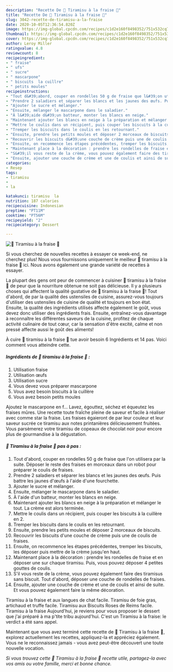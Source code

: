 ```yaml
---
description: "Recette De 🍓 Tiramisu à la fraise 🍓"
title: "Recette De 🍓 Tiramisu à la fraise 🍓"
slug: 3042-recette-de-tiramisu-a-la-fraise
date: 2020-10-05T12:36:54.820Z
image: https://img-global.cpcdn.com/recipes/c1d2e160f8498352/751x532cq70/🍓-tiramisu-a-la-fraise-🍓-photo-principale-de-la-recette.jpg
thumbnail: https://img-global.cpcdn.com/recipes/c1d2e160f8498352/751x532cq70/🍓-tiramisu-a-la-fraise-🍓-photo-principale-de-la-recette.jpg
cover: https://img-global.cpcdn.com/recipes/c1d2e160f8498352/751x532cq70/🍓-tiramisu-a-la-fraise-🍓-photo-principale-de-la-recette.jpg
author: Leroy Miller
ratingvalue: 4.8
reviewcount: 8
recipeingredient:
- " fraise"
- " ufs"
- " sucre"
- " mascarpone"
- " biscuits  la cuillre"
- " petits moules"
recipeinstructions:
- "Tout d&#39;abord, couper en rondelles 50 g de fraise que l&#39;on utilisera par la suite. Déposer le reste des fraises en morceaux dans un robot pour préparer le coulis de fraises."
- "Prendre 2 saladiers et séparer les blancs et les jaunes des œufs. Puis battre les jaunes d&#39;œufs à l&#39;aide d&#39;une fourchette."
- "Ajouter le sucre et mélanger."
- "Ensuite, mélanger le mascarpone dans le saladier."
- "À l&#39;aide d&#39;un batteur, monter les blancs en neige."
- "Maintenant ajouter les blancs en neige à la préparation et mélanger le tout. La crème est alors terminée."
- "Mettre le coulis dans un récipient, puis couper les biscuits à la cuillère en 2."
- "Tremper les biscuits dans le coulis en les retournant."
- "Ensuite, prendre les petits moules et déposer 2 morceaux de biscuits."
- "Recouvrir les biscuits d&#39;une couche de crème puis une de coulis de fraises."
- "Ensuite, on recommence les étapes précédentes, tremper les biscuits, les déposer puis mettre de la crème jusqu&#39;en haut."
- "Maintenant place à la décoration : prendre les rondelles de fraise et en déposer une sur chaque tiramisu. Puis, vous pouvez déposer 4 petites gouttes de coulis."
- "S&#39;il vous reste de la crème, vous pouvez également faire des tiramisus sans biscuit. Tout d&#39;abord, déposer une couche de rondelles de fraises."
- "Ensuite, ajouter une couche de crème et une de coulis et ainsi de suite. Et vous pouvez également faire la même décoration."
categories:
- Resep
tags:
- tiramisu
- 
- la

katakunci: tiramisu  la 
nutrition: 187 calories
recipecuisine: Indonesian
preptime: "PT11M"
cooktime: "PT56M"
recipeyield: "2"
recipecategory: Dessert

---
```



![🍓 Tiramisu à la fraise 🍓](https://img-global.cpcdn.com/recipes/c1d2e160f8498352/751x532cq70/🍓-tiramisu-a-la-fraise-🍓-photo-principale-de-la-recette.jpg)

Si vous cherchez de nouvelles recettes à essayer ce week-end, ne cherchez plus! Nous vous fournissons uniquement le meilleur 🍓 tiramisu à la fraise 🍓 ici. Nous avons également une grande variété de recettes à essayer.

La plupart des gens ont peur de commencer à cuisiner 🍓 tiramisu à la fraise 🍓 de peur que la nourriture obtenue ne soit pas délicieuse. Il y a plusieurs choses qui affectent la qualité gustative de 🍓 tiramisu à la fraise 🍓! Tout d'abord, de par la qualité des ustensiles de cuisine, assurez-vous toujours d'utiliser des ustensiles de cuisine de qualité et toujours en bon état. Ensuite, la qualité des ingrédients utilisés affecte également le goût, vous devez donc utiliser des ingrédients frais. Ensuite, entraînez-vous davantage à reconnaître les différentes saveurs de la cuisine, profitez de chaque activité culinaire de tout cœur, car la sensation d'être excité, calme et non pressé affecte aussi le goût des aliments!

<!--inarticleads1-->

À cuire 🍓 tiramisu à la fraise 🍓 tue avoir besoin 6 Ingrédients et 14 pas. Voici comment vous atteindre cette.

##### Ingrédients de 🍓 tiramisu à la fraise 🍓 :

1. Utilisation  fraise
1. Utilisation  œufs
1. Utilisation  sucre
1. Vous devez vous préparer  mascarpone
1. Vous avez besoin  biscuits à la cuillère
1. Vous avez besoin  petits moules


Ajoutez le mascarpone en f… Lavez, égouttez, séchez et équeutez les fraises mûres. Une recette toute fraîche pleine de saveur et facile à réaliser avec comme star la fraise. Les fraises égaieront de par leur couleur et leur saveur sucrée ce tiramisu aux notes printanières délicieusement fruitées. Vous parsèmerez votre tiramisu de copeaux de chocolat noir pour encore plus de gourmandise à la dégustation. 

<!--inarticleads2-->

##### 🍓 Tiramisu à la fraise 🍓 pas à pas :

1. Tout d&#39;abord, couper en rondelles 50 g de fraise que l&#39;on utilisera par la suite. Déposer le reste des fraises en morceaux dans un robot pour préparer le coulis de fraises.
1. Prendre 2 saladiers et séparer les blancs et les jaunes des œufs. Puis battre les jaunes d&#39;œufs à l&#39;aide d&#39;une fourchette.
1. Ajouter le sucre et mélanger.
1. Ensuite, mélanger le mascarpone dans le saladier.
1. À l&#39;aide d&#39;un batteur, monter les blancs en neige.
1. Maintenant ajouter les blancs en neige à la préparation et mélanger le tout. La crème est alors terminée.
1. Mettre le coulis dans un récipient, puis couper les biscuits à la cuillère en 2.
1. Tremper les biscuits dans le coulis en les retournant.
1. Ensuite, prendre les petits moules et déposer 2 morceaux de biscuits.
1. Recouvrir les biscuits d&#39;une couche de crème puis une de coulis de fraises.
1. Ensuite, on recommence les étapes précédentes, tremper les biscuits, les déposer puis mettre de la crème jusqu&#39;en haut.
1. Maintenant place à la décoration : prendre les rondelles de fraise et en déposer une sur chaque tiramisu. Puis, vous pouvez déposer 4 petites gouttes de coulis.
1. S&#39;il vous reste de la crème, vous pouvez également faire des tiramisus sans biscuit. Tout d&#39;abord, déposer une couche de rondelles de fraises.
1. Ensuite, ajouter une couche de crème et une de coulis et ainsi de suite. Et vous pouvez également faire la même décoration.


Tiramisu à la fraise et aux langues de chat facile. Tiramisu de foie gras, artichaud et truffe facile. Tiramisu aux Biscuits Roses de Reims facile. Tiramisu à la fraise Aujourd&#39;hui, je reviens pour vous proposer le dessert que j&#39;ai préparé à ma p&#39;tite tribu aujourd&#39;hui. C&#39;est un Tiramisu à la fraise: le verdict a été sans appel. 

<!--inarticleads1-->

<p>
Maintenant que vous avez terminé cette recette de 🍓 Tiramisu à la fraise 🍓, explorez actuellement les recettes, appliquez-la et appréciez également. Vous ne le reconnaissez jamais - vous avez peut-être découvert une toute nouvelle vocation.
</p>

<p>
<i>Si vous trouvez cette 🍓 Tiramisu à la fraise 🍓 recette utile, partagez-la avec vos amis ou votre famille, merci et bonne chance.</i>
</p>
